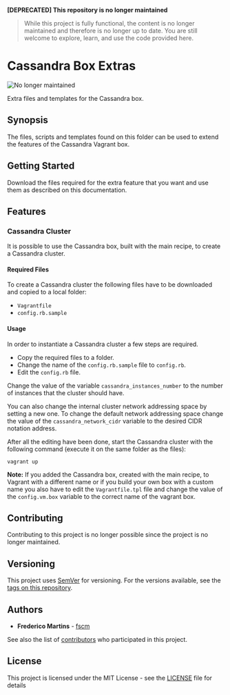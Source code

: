**[DEPRECATED] This repository is no longer maintained**
> While this project is fully functional, the content is no longer maintained and therefore is no longer up to date. You are still welcome to explore, learn, and use the code provided here.

# Cassandra Box Extras

![No longer maintained](https://img.shields.io/badge/maintenance-OFF-red.svg?&style=flat-square)

Extra files and templates for the Cassandra box.

## Synopsis

The files, scripts and templates found on this folder can be used to extend the
features of the Cassandra Vagrant box.

## Getting Started

Download the files required for the extra feature that you want and use them
as described on this documentation.

## Features

### Cassandra Cluster

It is possible to use the Cassandra box, built with the main recipe, to create
a Cassandra cluster.

#### Required Files

To create a Cassandra cluster the following files have to be downloaded and
copied to a local folder:

- `Vagrantfile`
- `config.rb.sample`

#### Usage

In order to instantiate a Cassandra cluster a few steps are required.

- Copy the required files to a folder.
- Change the name of the `config.rb.sample` file to `config.rb`.
- Edit the `config.rb` file.

Change the value of the variable `cassandra_instances_number` to the number of
instances that the cluster should have.

You can also change the internal cluster network addressing space by setting a
new one. To change the default network addressing space change the value of the
`cassandra_network_cidr` variable to the desired CIDR notation address.

After all the editing have been done, start the Cassandra cluster with the
following command (execute it on the same folder as the files):

```
vagrant up
```

**Note:** If you added the Cassandra box, created with the main recipe, to
Vagrant with a different name or if you build your own box with a custom name
you also have to edit the `Vagrantfile.tpl` file and change the value of the
`config.vm.box` variable to the correct name of the vagrant box.

## Contributing

Contributing to this project is no longer possible since the project is no
longer maintained.

## Versioning

This project uses [SemVer](http://semver.org/) for versioning. For the versions
available, see the [tags on this repository](https://github.com/fscm/packer-vagrant-cassandra/tags).

## Authors

* **Frederico Martins** - [fscm](https://github.com/fscm)

See also the list of [contributors](https://github.com/fscm/packer-vagrant-cassandra/contributors)
who participated in this project.

## License

This project is licensed under the MIT License - see the [LICENSE](../LICENSE)
file for details
